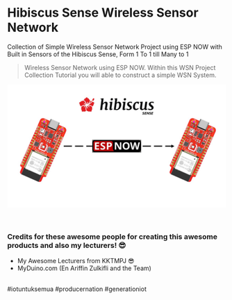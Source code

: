 # Hibiscus Sense Wireless Sensor Network
Collection of Simple Wireless Sensor Network Project using ESP NOW with Built in Sensors of the Hibiscus Sense, Form 1 To 1 till Many to 1

>Wireless Sensor Network using ESP NOW. Within this WSN Project Collection Tutorial you will able to construct a simple WSN System.
  <p align="center"><img src="https://github.com/Coderakid01/Medias/blob/main/cover1.jpg" width="900"></a></p>
  
  </br>
<h3>Credits for these awesome people for creating this awesome products and also my lecturers! 😎</h3>

<ul>
  <li> My Awesome Lecturers from KKTMPJ 😎 </li>
  <li> MyDuino.com  (En Ariffin Zulkifli and the Team)</li>
</ul>

</br>

<footer> #iotuntuksemua #producernation #generationiot </footer>
